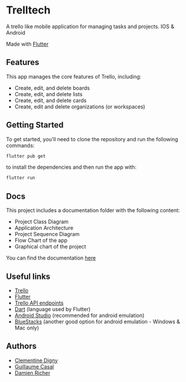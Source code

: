 # Trelltech

A trello like mobile application for managing tasks and projects.
IOS & Android

Made with [Flutter](https://flutter.dev/)

## Features

This app manages the core features of Trello, including:
- Create, edit, and delete boards
- Create, edit, and delete lists
- Create, edit, and delete cards
- Create, edit and delete organizations (or workspaces)

## Getting Started

To get started, you'll need to clone the repository and run the following commands:

```bash
flutter pub get
```
to install the dependencies and then run the app with:
```bash
flutter run
```

## Docs 
This project includes a documentation folder with the following content:
- Project Class Diagram
- Application Architecture
- Project Sequence Diagram
- Flow Chart of the app
- Graphical chart of the project <br>

You can find the documentation [here](https://github.com/EpitechMscProPromo2026/T-DEV-600-NCY_1/tree/main/docs)

## Useful links
- [Trello](https://trello.com/)
- [Flutter](https://flutter.dev/)
- [Trello API endpoints](https://developer.atlassian.com/cloud/trello/rest/api-group-actions/)
- [Dart](https://dart.dev/) (language used by Flutter)
- [Android Studio](https://developer.android.com/studio) (recommended for android emulation)
- [BlueStacks](https://www.bluestacks.com/) (another good option for android emulation - Windows & Mac only)

## Authors
- [Clementine Digny](https://github.com/Clemy-beep)
- [Guillaume Casal](https://github.com/mortifia)
- [Damien Richer](https://github.com/LilCisaille)